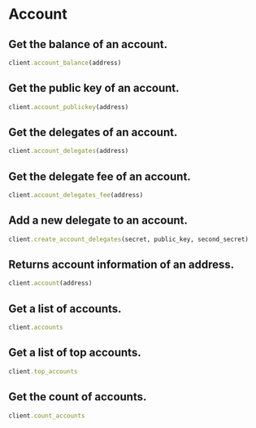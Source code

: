 # Account

## Get the balance of an account.

```ruby
client.account_balance(address)
```

## Get the public key of an account.

```ruby
client.account_publickey(address)
```

## Get the delegates of an account.

```ruby
client.account_delegates(address)
```

## Get the delegate fee of an account.

```ruby
client.account_delegates_fee(address)
```

## Add a new delegate to an account.

```ruby
client.create_account_delegates(secret, public_key, second_secret)
```

## Returns account information of an address.

```ruby
client.account(address)
```

## Get a list of accounts.

```ruby
client.accounts
```

## Get a list of top accounts.

```ruby
client.top_accounts
```

## Get the count of accounts.

```ruby
client.count_accounts
```
